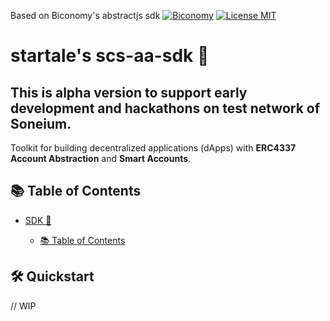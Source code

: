 Based on Biconomy's abstractjs sdk
[![Biconomy](https://img.shields.io/badge/Made_with_%F0%9F%8D%8A_by-Biconomy-ff4e17?style=flat)](https://biconomy.io)
[![License MIT](https://img.shields.io/badge/License-MIT-blue?&style=flat)](./LICENSE) 


# startale's scs-aa-sdk 🚀
## This is alpha version to support early development and hackathons on test network of Soneium.

Toolkit for building decentralized applications (dApps) with **ERC4337 Account Abstraction** and **Smart Accounts**.

## 📚 Table of Contents

- [SDK 🚀](#sdk-)

  - [📚 Table of Contents](#-table-of-contents)

## 🛠️ Quickstart

// WIP


